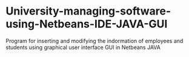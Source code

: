 # University-managing-software-using-Netbeans-IDE-JAVA-GUI
Program for inserting and modifying the indormation of employees and students using graphical user interface GUI in Netbeans JAVA
